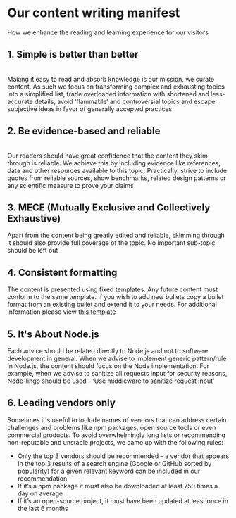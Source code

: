 # Our content writing manifest
How we enhance the reading and learning experience for our visitors

## 1. Simple is better than better

<br/>
Making it easy to read and absorb knowledge is our mission, we curate content. As such we focus on transforming complex and exhausting topics into a simplified list, trade overloaded information with shortened and less-accurate details, avoid ‘flammable’ and controversial topics and escape subjective ideas in favor of generally accepted practices

<br/>

## 2. Be evidence-based and reliable

<br/>
Our readers should have great confidence that the content they skim through is reliable. We achieve this by including evidence like references, data and other resources available to this topic. Practically, strive to include quotes from reliable sources, show benchmarks, related design patterns or any scientific measure to prove your claims


## 3.	MECE (Mutually Exclusive and Collectively Exhaustive)
Apart from the content being greatly edited and reliable, skimming through it should also provide full coverage of the topic. No important sub-topic should be left out

## 4. Consistent formatting
The content is presented using fixed templates. Any future content must conform to the same template. If you wish to add new bullets copy a bullet format from an existing bullet and extend it to your needs. For additional information please view [this template](https://github.com/i0natan/nodebestpractices/blob/master/sections/template.md)

## 5. It's About Node.js
Each advice should be related directly to Node.js and not to software development in general. When we advise to implement generic pattern/rule in Node.js, the content should focus on the Node implementation. For example, when we advise to sanitize all requests input for security reasons, Node-lingo should be used - ‘Use middleware to sanitize request input’

## 6. Leading vendors only
Sometimes it's useful to include names of vendors that can address certain challenges and problems like npm packages, open source tools or even commercial products. To avoid overwhelmingly long lists or recommending non-reputable and unstable projects, we came up with the following rules:

-	Only the top 3 vendors should be recommended – a vendor that appears in the top 3 results of a search engine (Google or GitHub sorted by popularity) for a given relevant keyword can be included in our recommendation
-	If it’s a npm package it must also be downloaded at least 750 times a day on average
-	If it’s an open-source project, it must have been updated at least once in the last 6 months
